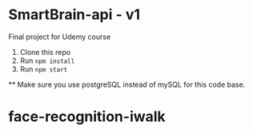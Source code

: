 # SmartBrain-api - v1
Final project for Udemy course

1. Clone this repo
2. Run `npm install`
3. Run `npm start`

** Make sure you use postgreSQL instead of mySQL for this code base.
# face-recognition-iwalk
